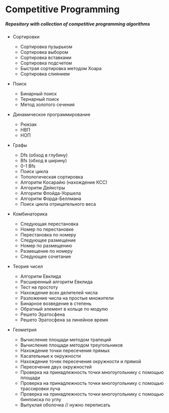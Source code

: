# Competitive Programming

##### Repository with collection of competitive programming algorithms

- Сортировки 
  - Сортировка пузырьком
  - Сортировка выбором
  - Сортировка вставками
  - Сортировка подсчетом
  - Быстрая сортировка методом Хоара
  - Сортировка слиянием

- Поиск
  - Бинарный поиск
  - Тернарный поиск
  - Метод золотого сечения

- Динамическое программирование
  - Рюкзак
  - НВП
  - НОП

- Графы
  - Dfs (обход в глубину)
  - Bfs (обход в ширину)
  - 0-1 Bfs
  - Поиск цикла
  - Топологическая сортировка
  - Алгоритм Косарайю (нахождение КСС)
  - Алгоритм Дейкстры
  - Алгоритм Флойда-Уоршела
  - Алгоритм Форда-Беллмана
  - Поиск цикла отрицательного веса

- Комбинаторика
  - Следующая перестановка
  - Номер по перестановке
  - Перестановка по номеру
  - Следующее размещение
  - Номер по размещению
  - Размещение по номеру
  - Следующее сочетание

- Теория чисел
  - Алгоритм Евклида
  - Расширенный алгоритм Евклида
  - Тест на простоту
  - Нахождение всех делителей числа
  - Разложение числа на простые множители
  - Бинарное возведение в степень
  - Обратный элемент в кольце по модулю
  - Решето Эратосфена
  - Решето Эратосфена за линейное время

- Геометрия
  - Вычисление площади методом трапеций
  - Вычисление площади методом треугольников
  - Нахождение точки пересечения прямых
  - Касательные к окружности
  - Нахождение точек пересечения окружности и прямой
  - Пересечение двух окружностей
  - Проверка на принадлежность точки многоугольнику с помощью площади
  - Проверка на принадлежность точки многоугольнику с помощью трассировки луча
  - Проверка на принадлежность точки многоугольнику с помощью бинпоиска по углу
  - Выпуклая оболочка // нужно переписать
